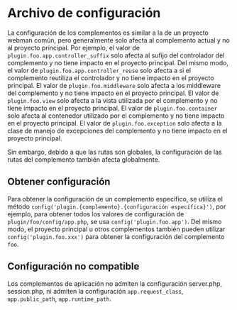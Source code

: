 # Archivo de configuración

La configuración de los complementos es similar a la de un proyecto webman común, pero generalmente solo afecta al complemento actual y no al proyecto principal. Por ejemplo, el valor de `plugin.foo.app.controller_suffix` solo afecta al sufijo del controlador del complemento y no tiene impacto en el proyecto principal. Del mismo modo, el valor de `plugin.foo.app.controller_reuse` solo afecta a si el complemento reutiliza el controlador y no tiene impacto en el proyecto principal. El valor de `plugin.foo.middleware` solo afecta a los middleware del complemento y no tiene impacto en el proyecto principal. El valor de `plugin.foo.view` solo afecta a la vista utilizada por el complemento y no tiene impacto en el proyecto principal. El valor de `plugin.foo.container` solo afecta al contenedor utilizado por el complemento y no tiene impacto en el proyecto principal. El valor de `plugin.foo.exception` solo afecta a la clase de manejo de excepciones del complemento y no tiene impacto en el proyecto principal.

Sin embargo, debido a que las rutas son globales, la configuración de las rutas del complemento también afecta globalmente.

## Obtener configuración
Para obtener la configuración de un complemento específico, se utiliza el método `config('plugin.{complemento}.{configuración específica}')`, por ejemplo, para obtener todos los valores de configuración de `plugin/foo/config/app.php`, se usa `config('plugin.foo.app')`. Del mismo modo, el proyecto principal u otros complementos también pueden utilizar `config('plugin.foo.xxx')` para obtener la configuración del complemento `foo`.

## Configuración no compatible
Los complementos de aplicación no admiten la configuración server.php, session.php, ni admiten la configuración `app.request_class`, `app.public_path`, `app.runtime_path`.
